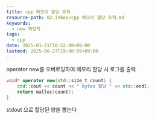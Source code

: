 ```yaml
---
title: cpp 메모리 할당 추척
resource-path: 02.inbox/cpp 메모리 할당 추척.md
keywords:
  - new 재정의
tags:
  - cpp
date: 2025-01-21T10:52:00+09:00
lastmod: 2025-06-27T19:48:59+09:00
---
```

operator new를 오버로딩하여 메모리 할당 시 로그를 출력

```cpp
void* operator new(std::size_t count) {
    std::cout << count << " bytes 할당 " << std::endl;
    return malloc(count);
}
```

stdout 으로 할당된 양을 뽑는다
